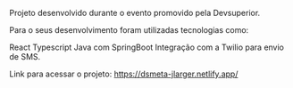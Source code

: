 Projeto desenvolvido durante o evento promovido pela Devsuperior.

Para o seus desenvolvimento foram utilizadas tecnologias como:

React
Typescript
Java com SpringBoot
Integração com a Twilio para envio de SMS.

Link para acessar o projeto:
https://dsmeta-jlarger.netlify.app/
